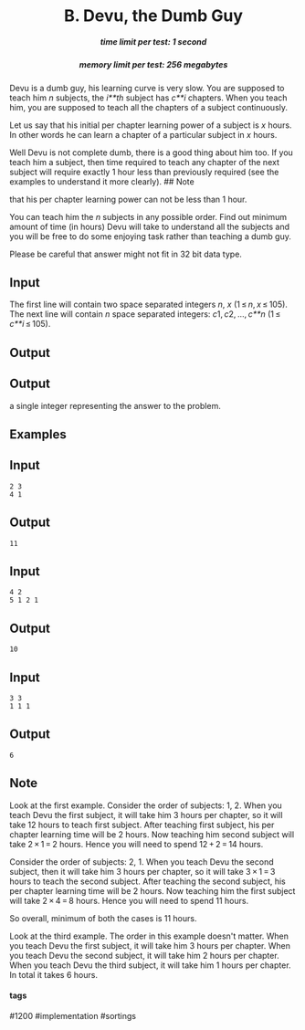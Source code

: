 <h1 style='text-align: center;'> B. Devu, the Dumb Guy</h1>

<h5 style='text-align: center;'>time limit per test: 1 second</h5>
<h5 style='text-align: center;'>memory limit per test: 256 megabytes</h5>

Devu is a dumb guy, his learning curve is very slow. You are supposed to teach him *n* subjects, the *i**th* subject has *c**i* chapters. When you teach him, you are supposed to teach all the chapters of a subject continuously.

Let us say that his initial per chapter learning power of a subject is *x* hours. In other words he can learn a chapter of a particular subject in *x* hours.

Well Devu is not complete dumb, there is a good thing about him too. If you teach him a subject, then time required to teach any chapter of the next subject will require exactly 1 hour less than previously required (see the examples to understand it more clearly). ## Note

 that his per chapter learning power can not be less than 1 hour.

You can teach him the *n* subjects in any possible order. Find out minimum amount of time (in hours) Devu will take to understand all the subjects and you will be free to do some enjoying task rather than teaching a dumb guy.

Please be careful that answer might not fit in 32 bit data type.

## Input

The first line will contain two space separated integers *n*, *x* (1 ≤ *n*, *x* ≤ 105). The next line will contain *n* space separated integers: *c*1, *c*2, ..., *c**n* (1 ≤ *c**i* ≤ 105).

## Output

## Output

 a single integer representing the answer to the problem.

## Examples

## Input


```
2 3  
4 1  

```
## Output


```
11  

```
## Input


```
4 2  
5 1 2 1  

```
## Output


```
10  

```
## Input


```
3 3  
1 1 1  

```
## Output


```
6  

```
## Note

Look at the first example. Consider the order of subjects: 1, 2. When you teach Devu the first subject, it will take him 3 hours per chapter, so it will take 12 hours to teach first subject. After teaching first subject, his per chapter learning time will be 2 hours. Now teaching him second subject will take 2 × 1 = 2 hours. Hence you will need to spend 12 + 2 = 14 hours.

Consider the order of subjects: 2, 1. When you teach Devu the second subject, then it will take him 3 hours per chapter, so it will take 3 × 1 = 3 hours to teach the second subject. After teaching the second subject, his per chapter learning time will be 2 hours. Now teaching him the first subject will take 2 × 4 = 8 hours. Hence you will need to spend 11 hours.

So overall, minimum of both the cases is 11 hours.

Look at the third example. The order in this example doesn't matter. When you teach Devu the first subject, it will take him 3 hours per chapter. When you teach Devu the second subject, it will take him 2 hours per chapter. When you teach Devu the third subject, it will take him 1 hours per chapter. In total it takes 6 hours.



#### tags 

#1200 #implementation #sortings 
